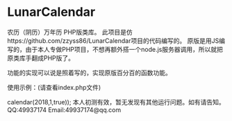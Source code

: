 # LunarCalendar

农历（阴历）万年历 PHP版类库。
此项目是仿https://github.com/zzyss86/LunarCalendar项目的代码编写的。
原版是用JS编写的，由于本人专做PHP项目，不想再额外搭一个node.js服务器调用，所以就把原类库手翻成PHP版了。

功能的实现可以说是照着写的，实现原版百分百的函数功能。

使用示例：(请查看index.php文件)

<?php
include 'CacheUtil.php';
include 'LunarCalendar.php';
$lunar = new ziweiyang\LunarCalendar();
var_dump($lunar->calendar(2018,1,true));


本人初测有效，暂无发现有其他运行问题。如有请告知。
QQ:49937174
Email:49937174@qq.com
